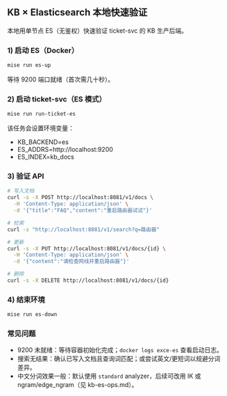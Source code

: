 ## KB × Elasticsearch 本地快速验证

本地用单节点 ES（无鉴权）快速验证 ticket-svc 的 KB 生产后端。

### 1) 启动 ES（Docker）

```sh
mise run es-up
```

等待 9200 端口就绪（首次需几十秒）。

### 2) 启动 ticket-svc（ES 模式）

```sh
mise run run-ticket-es
```

该任务会设置环境变量：
- KB_BACKEND=es
- ES_ADDRS=http://localhost:9200
- ES_INDEX=kb_docs

### 3) 验证 API

```sh
# 写入文档
curl -s -X POST http://localhost:8081/v1/docs \
  -H 'Content-Type: application/json' \
  -d '{"title":"FAQ","content":"重启路由器试试"}'

# 检索
curl -s "http://localhost:8081/v1/search?q=路由器"

# 更新
curl -s -X PUT http://localhost:8081/v1/docs/{id} \
  -H 'Content-Type: application/json' \
  -d '{"content":"请检查网线并重启路由器"}'

# 删除
curl -s -X DELETE http://localhost:8081/v1/docs/{id}
```

### 4) 结束环境

```sh
mise run es-down
```

### 常见问题
- 9200 未就绪：等待容器初始化完成；`docker logs exce-es` 查看启动日志。
- 搜索无结果：确认已写入文档且查询词匹配；或尝试英文/更短词以规避分词差异。
- 中文分词效果一般：默认使用 `standard` analyzer，后续可改用 IK 或 ngram/edge_ngram（见 kb-es-ops.md）。
